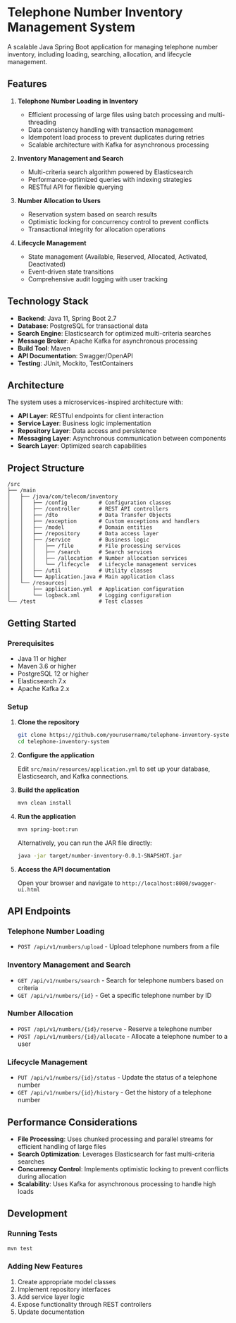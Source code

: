 # Telephone Number Inventory Management System

A scalable Java Spring Boot application for managing telephone number inventory, including loading, searching, allocation, and lifecycle management.

## Features

1. **Telephone Number Loading in Inventory**
   - Efficient processing of large files using batch processing and multi-threading
   - Data consistency handling with transaction management
   - Idempotent load process to prevent duplicates during retries
   - Scalable architecture with Kafka for asynchronous processing

2. **Inventory Management and Search**
   - Multi-criteria search algorithm powered by Elasticsearch
   - Performance-optimized queries with indexing strategies
   - RESTful API for flexible querying

3. **Number Allocation to Users**
   - Reservation system based on search results
   - Optimistic locking for concurrency control to prevent conflicts
   - Transactional integrity for allocation operations

4. **Lifecycle Management**
   - State management (Available, Reserved, Allocated, Activated, Deactivated)
   - Event-driven state transitions
   - Comprehensive audit logging with user tracking

## Technology Stack

- **Backend**: Java 11, Spring Boot 2.7
- **Database**: PostgreSQL for transactional data
- **Search Engine**: Elasticsearch for optimized multi-criteria searches
- **Message Broker**: Apache Kafka for asynchronous processing
- **Build Tool**: Maven
- **API Documentation**: Swagger/OpenAPI
- **Testing**: JUnit, Mockito, TestContainers

## Architecture

The system uses a microservices-inspired architecture with:

- **API Layer**: RESTful endpoints for client interaction
- **Service Layer**: Business logic implementation
- **Repository Layer**: Data access and persistence
- **Messaging Layer**: Asynchronous communication between components
- **Search Layer**: Optimized search capabilities

## Project Structure

```
/src
├── /main
│   ├── /java/com/telecom/inventory
│   │   ├── /config          # Configuration classes
│   │   ├── /controller      # REST API controllers
│   │   ├── /dto             # Data Transfer Objects
│   │   ├── /exception       # Custom exceptions and handlers
│   │   ├── /model           # Domain entities
│   │   ├── /repository      # Data access layer
│   │   ├── /service         # Business logic
│   │   │   ├── /file        # File processing services
│   │   │   ├── /search      # Search services
│   │   │   ├── /allocation  # Number allocation services
│   │   │   └── /lifecycle   # Lifecycle management services
│   │   ├── /util            # Utility classes
│   │   └── Application.java # Main application class
│   └── /resources│      
│       ├── application.yml  # Application configuration
│       └── logback.xml      # Logging configuration
└── /test                    # Test classes
```

## Getting Started

### Prerequisites

- Java 11 or higher
- Maven 3.6 or higher
- PostgreSQL 12 or higher
- Elasticsearch 7.x
- Apache Kafka 2.x

### Setup

1. **Clone the repository**
   ```bash
   git clone https://github.com/yourusername/telephone-inventory-system.git
   cd telephone-inventory-system
   ```

2. **Configure the application**
   
   Edit `src/main/resources/application.yml` to set up your database, Elasticsearch, and Kafka connections.

3. **Build the application**
   ```bash
   mvn clean install
   ```

4. **Run the application**
   ```bash
   mvn spring-boot:run
   ```

   Alternatively, you can run the JAR file directly:
   ```bash
   java -jar target/number-inventory-0.0.1-SNAPSHOT.jar
   ```

5. **Access the API documentation**
   
   Open your browser and navigate to `http://localhost:8080/swagger-ui.html`

## API Endpoints

### Telephone Number Loading
- `POST /api/v1/numbers/upload` - Upload telephone numbers from a file

### Inventory Management and Search
- `GET /api/v1/numbers/search` - Search for telephone numbers based on criteria
- `GET /api/v1/numbers/{id}` - Get a specific telephone number by ID

### Number Allocation
- `POST /api/v1/numbers/{id}/reserve` - Reserve a telephone number
- `POST /api/v1/numbers/{id}/allocate` - Allocate a telephone number to a user

### Lifecycle Management
- `PUT /api/v1/numbers/{id}/status` - Update the status of a telephone number
- `GET /api/v1/numbers/{id}/history` - Get the history of a telephone number

## Performance Considerations

- **File Processing**: Uses chunked processing and parallel streams for efficient handling of large files
- **Search Optimization**: Leverages Elasticsearch for fast multi-criteria searches
- **Concurrency Control**: Implements optimistic locking to prevent conflicts during allocation
- **Scalability**: Uses Kafka for asynchronous processing to handle high loads

## Development

### Running Tests
```bash
mvn test
```

### Adding New Features
1. Create appropriate model classes
2. Implement repository interfaces
3. Add service layer logic
4. Expose functionality through REST controllers
5. Update documentation

